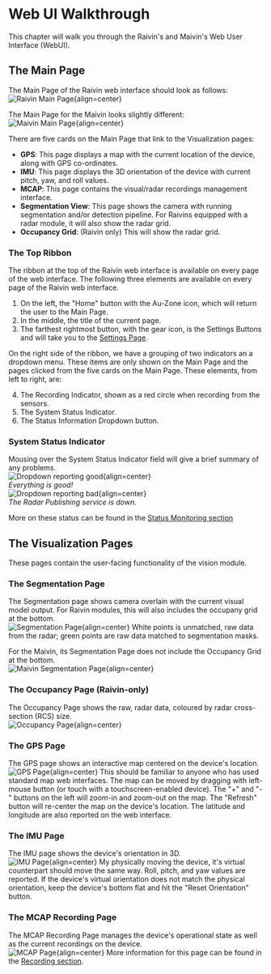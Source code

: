 # Web UI Walkthrough

This chapter will walk you through the Raivin's and Maivin's Web User Interface (WebUI).

## The Main Page
The Main Page of the Raivin web interface should look as follows:  
![Raivin Main Page](static/quickStart-mainPage.png){align=center}

The Main Page for the Maivin looks slightly different:  
![Maivin Main Page](static/ui-maivinMain.png){align=center}

There are five cards on the Main Page that link to the Visualization pages:

- **GPS**: This page displays a map with the current location of the device, along with GPS co-ordinates.
- **IMU**: This page displays the 3D orientation of the device with current pitch, yaw, and roll values.
- **MCAP**: This page contains the visual/radar recordings management interface.
- **Segmentation View**: This page shows the camera with running segmentation and/or detection pipeline.  For Raivins equipped with a radar module, it will also show the radar grid.
- **Occupancy Grid**: (Raivin only) This will show the radar grid.

### The Top Ribbon
The ribbon at the top of the Raivin web interface is available on every page of the web interface.  The following three elements are available on every page of the Raivin web interface.

1. On the left, the "Home" button with the Au-Zone icon, which will return the user to the Main Page.
2. In the middle, the title of the current page.
3. The farthest rightmost button, with the gear icon, is the Settings Buttons and will take you to the [Settings Page](./configuration.md).

On the right side of the ribbon, we have a grouping of two indicators an a dropdown menu.  These items are only shown on the Main Page and the pages clicked from the five cards on the Main Page.  These elements, from left to right, are:

4. The Recording Indicator, shown as a red circle when recording from the sensors.
5. The System Status Indicator.
6. The Status Information Dropdown button.

### System Status Indicator
Mousing over the System Status Indicator field will give a brief summary of any problems.  
![Dropdown reporting good](static/quickStart-statusDropDownGood.png){align=center}  
*Everything is good!*  
![Dropdown reporting bad](static/quickStart-statusDropDownDegraded.png){align=center}  
*The Radar Publishing service is down.*

More on these status can be found in the [Status Monitoring section](./replay.md#status-monitoring)
## The Visualization Pages
These pages contain the user-facing functionality of the vision module.

### The Segmentation Page
The Segmentation page shows camera overlain with the current visual model output.  For Raivin modules, this will also includes the occupany grid at the bottom.  
![Segmentation Page](static/quickStart-segmentation.png){align=center}
White points is unmatched, raw data from the radar; green points are raw data matched to segmentation masks.

For the Maivin, its Segmentation Page does not include the Occupancy Grid at the bottom.  
![Maivin Segmentation Page](static/ui-maivinSegmentation.png){align=center}

### The Occupancy Page (Raivin-only)
The Occupancy Page shows the raw, radar data, coloured by radar cross-section (RCS) size.  
![Occupancy Page](static/quickStart-occupancy.png){align=center}

### The GPS Page
The GPS page shows an interactive map centered on the device's location.  
![GPS Page](static/quickStart-gps.png){align=center}
This should be familiar to anyone who has used standard map web interfaces.  The map can be moved by dragging with left-mouse button (or touch with a touchscreen-enabled device).  The "+" and "-" buttons on the left will zoom-in and zoom-out on the map.  The "Refresh" button will re-center the map on the device's location.  The latitude and longitude are also reported on the web interface.

### The IMU Page
The IMU page shows the device's orientation in 3D.  
![IMU Page](static/quickStart-imu.png){align=center}
My physically moving the device, it's virtual counterpart should move the same way.  Roll, pitch, and yaw values are reported.  If the device's virtual orientation does not match the physical orientation, keep the device's bottom flat and hit the "Reset Orientation" button.

### The MCAP Recording Page
The MCAP Recording Page manages the device's operational state as well as the current recordings on the device.  
![MCAP Page](static/quickStart-mcap.png){align=center}
More information for this page can be found in the [Recording section](./recording.md).